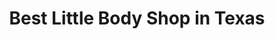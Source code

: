 ---
title: "Best Little Body Shop in Texas"
url: /rockwall/best-little-body-shop-in-texas/
shop: car repair
---